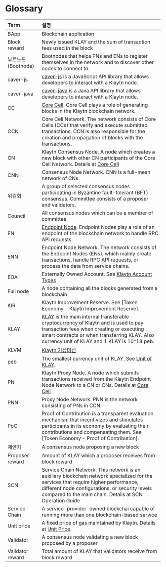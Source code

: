 # Glossary

| Term             | 설명                                                                                                                                                                                                                                                                           |
|:---------------- |:---------------------------------------------------------------------------------------------------------------------------------------------------------------------------------------------------------------------------------------------------------------------------- |
| BApp             | Blockchain application                                                                                                                                                                                                                                                       |
| Block reward     | Newly issued KLAY and the sum of transaction fees used in the block                                                                                                                                                                                                          |
| 부트노드(Bootnode)   | Bootnodes that helps PNs and ENs to register themselves in the network and to discover other nodes to connect to.                                                                                                                                                            |
| caver-js         | [caver-js](../bapp/sdk/caver-js/README.md) is a JavaScript API library that allows developers to interact with a Klaytn node.                                                                                                                                                |
| caver-java       | [caver-java](../bapp/sdk/caver-java/README.md) is a Java API library that allows developers to interact with a Klaytn node.                                                                                                                                                  |
| CC               | [Core Cell](../node/core-cell/README.md). Core Cell plays a role of generating blocks in the Klaytn blockchain network.                                                                                                                                                      |
| CCN              | Core Cell Network. The network consists of Core Cells \(CCs\) that verify and execute submitted transactions.  CCN is also responsible for the creation and propagation of blocks with the transactions.                                                                   |
| CN               | Klaytn Consensus Node. A node which creates a new block with other CN participants of the Core Cell Network. Details at [Core Cell](../node/core-cell/README.md)                                                                                                             |
| CNN              | Consensus Node Network. CNN is a full-mesh network of CNs.                                                                                                                                                                                                                   |
| 위원회              | A group of selected consensus nodes participating in Byzantine fault-tolerant \(BFT\) consensus. Committee consists of a proposer and validators.                                                                                                                          |
| Council          | All consensus nodes which can be a member of committee                                                                                                                                                                                                                       |
| EN               | [Endpoint Node](../node/endpoint-node/README.md). Endpoint Nodes play a role of an endpoint of the blockchain network to handle RPC API requests.                                                                                                                            |
| ENN              | Endpoint Node Network. The network consists of the Endpoint Nodes \(ENs\), which mainly create transactions, handle RPC API requests, or process the data from service chains.                                                                                             |
| EOA              | Externally Owned Account. See [Klaytn Account Types](../klaytn/design/accounts.md#klaytn-account-types)                                                                                                                                                                      |
| Full node        | A node containing all the blocks generated from a blockchain                                                                                                                                                                                                                 |
| KIR              | Klaytn Improvement Reserve. See [Token Economy - Klaytn Improvement Reserve].                                                                                                                                                                                                |
| KLAY             | [KLAY](../klaytn/design/klaytn-native-coin-klay.md) is the main internal transferable cryptocurrency of Klaytn and is used to pay transaction fees when creating or executing smart contracts or when transferring KLAY. Also currency unit of KLAY and 1 KLAY is 10^18 peb. |
| KLVM             | [Klaytn 가상머신](../klaytn/design/computation/klaytn-virtual-machine.md)                                                                                                                                                                                                        |
| peb              | The smallest currency unit of KLAY. See [Unit of KLAY](../klaytn/design/klaytn-native-coin-klay.md#units-of-klay).                                                                                                                                                           |
| PN               | Klaytn Proxy Node. A node which submits transactions received from the Klaytn Endpoint Node Network to a CN or CNs. Details at [Core Cell](../node/core-cell/README.md)                                                                                                      |
| PNN              | Proxy Node Network. PNN is the network consisting of PNs in CCN.                                                                                                                                                                                                             |
| PoC              | Proof of Contribution is a transparent evaluation mechanism that incentivizes and stimulates participants in its economy by evaluating their contributions and compensating them. See [Token Economy - Proof of Contribution].                                               |
| 제안자              | A consensus node proposing a new block                                                                                                                                                                                                                                       |
| Proposer reward  | Amount of KLAY which a proposer receives from block reward                                                                                                                                                                                                                   |
| SCN              | Service Chain Network. This network is an auxiliary blockchain network specialized for the services that require higher performance, different node configurations, or security levels compared to the main chain. Details at SCN Operation Guide                            |
| Service Chain    | A service-provider-owned blockchai capable of running more than one blockchain-based service                                                                                                                                                                                 |
| Unit price       | A fixed price of gas maintained by Klaytn. Details at [Unit Price](../klaytn/design/transaction-fees.md#unit-price).                                                                                                                                                         |
| Validator        | A consensus node validating a new block proposed by a proposer                                                                                                                                                                                                               |
| Validator reward | Total amount of KLAY that validators receive from block reward                                                                                                                                                                                                               |

